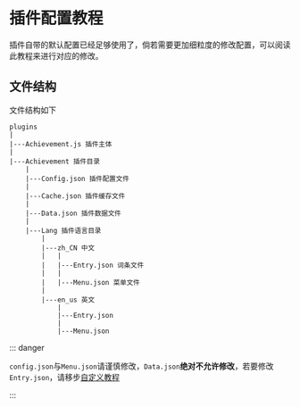 # 插件配置教程

插件自带的默认配置已经足够使用了，倘若需要更加细粒度的修改配置，可以阅读此教程来进行对应的修改。



## 文件结构

文件结构如下

```
plugins
|
|---Achievement.js 插件主体
|
|---Achievement 插件目录
    |
    |---Config.json 插件配置文件
    |
    |---Cache.json 插件缓存文件
    |
    |---Data.json 插件数据文件
    |
    |---Lang 插件语言目录
        |
        |---zh_CN 中文
        |   |
        |   |---Entry.json 词条文件
        |   |
        |   |---Menu.json 菜单文件
        |
        |---en_us 英文
            |
            |---Entry.json
            |
            |---Menu.json

```



::: danger

`config.json`与`Menu.json`请谨慎修改，`Data.json`**绝对不允许修改**，若要修改`Entry.json`，请移步[自定义教程](../diy/README.md)

:::

